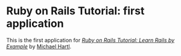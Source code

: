 # Ruby on Rails Tutorial: first application

This is the first application for
[*Ruby on Rails Tutorial: Learn Rails by Example*](http://railstutorial.org/)
by [Michael Hartl](http://michaelhart.com/).